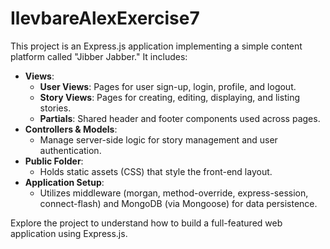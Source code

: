 # IlevbareAlexExercise7

This project is an Express.js application implementing a simple content platform called "Jibber Jabber." It includes:

- **Views**:  
  - **User Views**: Pages for user sign-up, login, profile, and logout.  
  - **Story Views**: Pages for creating, editing, displaying, and listing stories.  
  - **Partials**: Shared header and footer components used across pages.
- **Controllers & Models**:  
  - Manage server-side logic for story management and user authentication.
- **Public Folder**:  
  - Holds static assets (CSS) that style the front-end layout.
- **Application Setup**:  
  - Utilizes middleware (morgan, method-override, express-session, connect-flash) and MongoDB (via Mongoose) for data persistence.

Explore the project to understand how to build a full-featured web application using Express.js.
